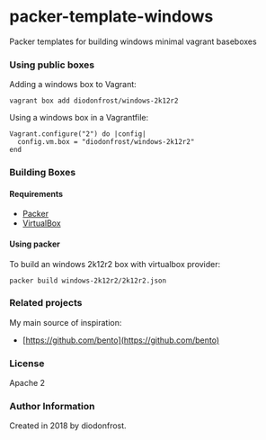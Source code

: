 # packer-template-windows

Packer templates for building windows minimal vagrant baseboxes

### Using public boxes

Adding a windows box to Vagrant:

```shell
vagrant box add diodonfrost/windows-2k12r2
```

Using a windows box in a Vagrantfile:

```shell
Vagrant.configure("2") do |config|
  config.vm.box = "diodonfrost/windows-2k12r2"
end
```

### Building Boxes

#### Requirements

-   [Packer](https://www.packer.io/)
-   [VirtualBox](https://www.virtualbox.org)

#### Using packer

To build an windows 2k12r2 box with virtualbox provider:
```shell
packer build windows-2k12r2/2k12r2.json
```

### Related projects

My main source of inspiration:

*   [https://github.com/bento](https://github.com/bento)

### License

Apache 2

### Author Information

Created in 2018 by diodonfrost.

